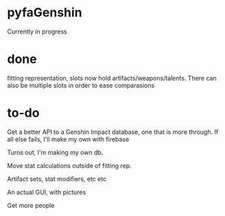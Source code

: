 # pyfaGenshin
Currently in progress

# done
fitting representation, slots now hold artifacts/weapons/talents. There can also be multiple slots in order to ease comparasions

# to-do
Get a better API to a Genshin Impact database, one that is more through. If all else fails, I'll make my own with firebase

Turns out, I'm making my own db. 

Move stat calculations outside of fitting rep.

Artifact sets, stat modifiers, etc etc

An actual GUI, with pictures

Get more people
